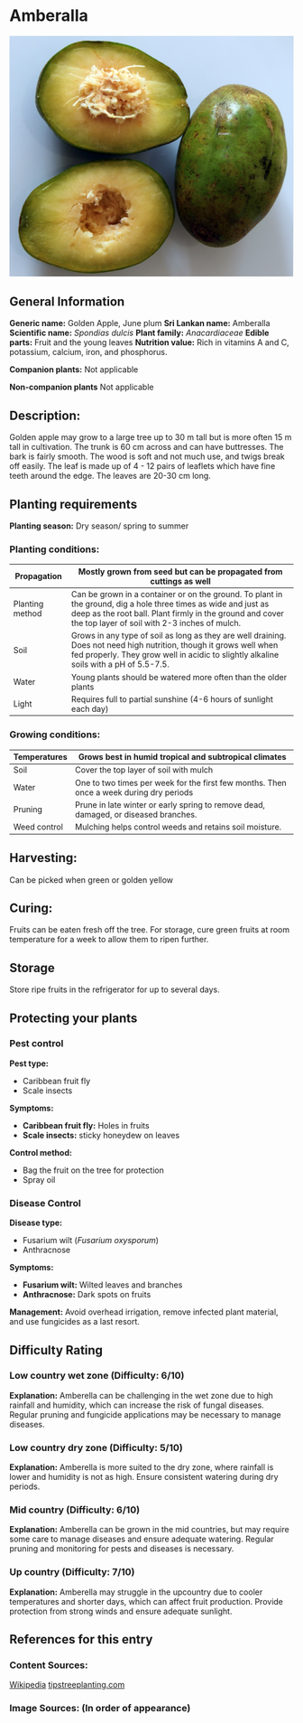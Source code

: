 # Amberalla
![Ambaralla](../../assets/images/Ambaralla.jpeg "Image - Anagoria, Wikimedia Commons")
## General Information
**Generic name:** Golden Apple, June plum
**Sri Lankan name:** Amberalla
**Scientific name:** _Spondias dulcis_
**Plant family:** _Anacardiaceae_
**Edible parts:** Fruit and the young leaves
**Nutrition value:** Rich in vitamins A and C, potassium, calcium, iron, and phosphorus.

**Companion plants:**
Not applicable

**Non-companion plants**
Not applicable

## Description:
Golden apple may grow to a large tree up to 30 m tall but is more often 15 m tall in cultivation. The trunk is 60 cm across and can have buttresses. The bark is fairly smooth. The wood is soft and not much use, and twigs break off easily. The leaf is made up of 4 - 12 pairs of leaflets which have fine teeth around the edge. The leaves are 20-30 cm long.

## Planting requirements
**Planting season:** Dry season/ spring to summer

### Planting conditions:
| Propagation | Mostly grown from seed but can be propagated from cuttings as well |
|----|----|
| Planting method | Can be grown in a container or on the ground. To plant in the ground, dig a hole three times as wide and just as deep as the root ball. Plant firmly in the ground and cover the top layer of soil with 2-3 inches of mulch. |
| Soil | Grows in any type of soil as long as they are well draining. Does not need high nutrition, though it grows well when fed properly. They grow well in acidic to slightly alkaline soils with a pH of 5.5-7.5.  |
| Water | Young plants should be watered more often than the older plants |
| Light | Requires full to partial sunshine (4-6 hours of sunlight each day) |

### Growing conditions:

| Temperatures | Grows best in humid tropical and subtropical climates |
|----|----|
| Soil | Cover the top layer of soil with mulch |
| Water | One to two times per week for the first few months. Then once a week during dry periods |
| Pruning | Prune in late winter or early spring to remove dead, damaged, or diseased branches.
| Weed control | Mulching helps control weeds and retains soil moisture.

## Harvesting:
Can be picked when green or golden yellow

## Curing:
Fruits can be eaten fresh off the tree. For storage, cure green fruits at room temperature for a week to allow them to ripen further.

## Storage
Store ripe fruits in the refrigerator for up to several days.

## Protecting your plants
### Pest control
**Pest type:**
- Caribbean fruit fly
- Scale insects
  
**Symptoms:**
- **Caribbean fruit fly:** Holes in fruits
- **Scale insects:** sticky honeydew on leaves
  
**Control method:** 
- Bag the fruit on the tree for protection
- Spray oil

### Disease Control
**Disease type:** 
- Fusarium wilt (_Fusarium oxysporum_)
- Anthracnose
  
**Symptoms:** 
- **Fusarium wilt:** Wilted leaves and branches
- **Anthracnose:** Dark spots on fruits
  
**Management:** 
Avoid overhead irrigation, remove infected plant material, and use fungicides as a last resort.

## Difficulty Rating
### Low country wet zone (Difficulty: 6/10)
**Explanation:** Amberella can be challenging in the wet zone due to high rainfall and humidity, which can increase the risk of fungal diseases. Regular pruning and fungicide applications may be necessary to manage diseases.

### Low country dry zone (Difficulty: 5/10)
**Explanation:** Amberella is more suited to the dry zone, where rainfall is lower and humidity is not as high. Ensure consistent watering during dry periods.

### Mid country (Difficulty: 6/10)
**Explanation:** Amberella can be grown in the mid countries, but may require some care to manage diseases and ensure adequate watering. Regular pruning and monitoring for pests and diseases is necessary.

### Up country (Difficulty: 7/10)
**Explanation:** Amberella may struggle in the upcountry due to cooler temperatures and shorter days, which can affect fruit production. Provide protection from strong winds and ensure adequate sunlight.

## References for this entry
### Content Sources:
[Wikipedia](https://en.wikipedia.org/wiki/Spondias_dulcis)
[tipstreeplanting.com](https://tipstreeplanting.com/ambarella-tree-care/)

### Image Sources: (In order of appearance)
